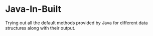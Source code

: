 # Java-In-Built

Trying out all the default methods provided by Java for different data structures along with their output.
